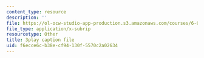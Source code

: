```yaml
---
content_type: resource
description: ''
file: https://ol-ocw-studio-app-production.s3.amazonaws.com/courses/6-002-circuits-and-electronics-spring-2007/f6ecce6cb38ecf94130f5570c2a02634_Nijya-QJ45Y.srt
file_type: application/x-subrip
resourcetype: Other
title: 3play caption file
uid: f6ecce6c-b38e-cf94-130f-5570c2a02634
---
```

